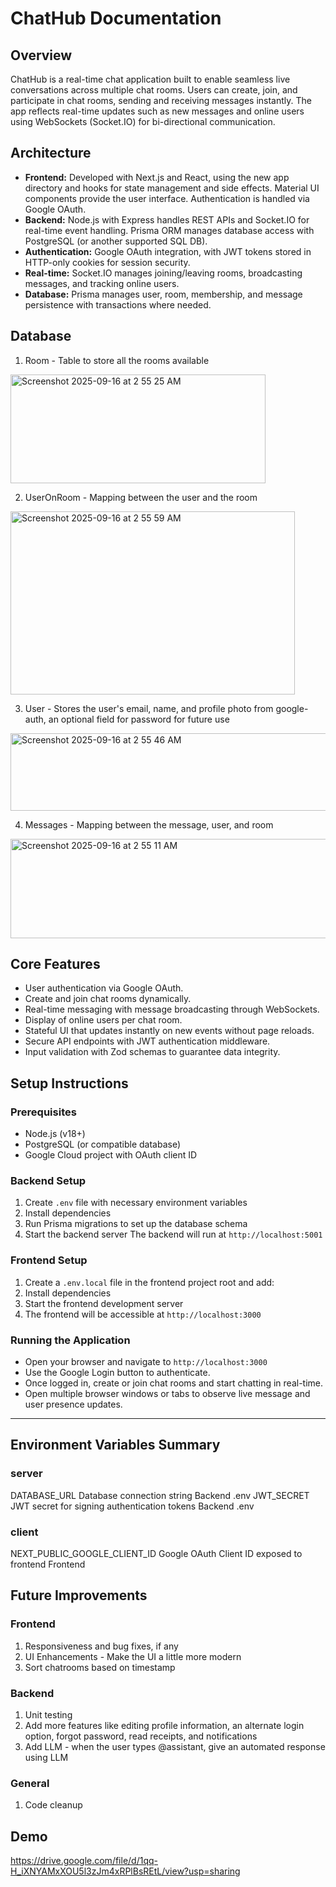 # ChatHub Documentation

## Overview

ChatHub is a real-time chat application built to enable seamless live conversations across multiple chat rooms. Users can create, join, and participate in chat rooms, sending and receiving messages instantly. The app reflects real-time updates such as new messages and online users using WebSockets (Socket.IO) for bi-directional communication.

## Architecture

- **Frontend:** Developed with Next.js and React, using the new app directory and hooks for state management and side effects. Material UI components provide the user interface. Authentication is handled via Google OAuth.
- **Backend:** Node.js with Express handles REST APIs and Socket.IO for real-time event handling. Prisma ORM manages database access with PostgreSQL (or another supported SQL DB).
- **Authentication:** Google OAuth integration, with JWT tokens stored in HTTP-only cookies for session security.
- **Real-time:** Socket.IO manages joining/leaving rooms, broadcasting messages, and tracking online users.
- **Database:** Prisma manages user, room, membership, and message persistence with transactions where needed.

## Database
1. Room - Table to store all the rooms available
<img width="408" height="174" alt="Screenshot 2025-09-16 at 2 55 25 AM" src="https://github.com/user-attachments/assets/9ecb8edb-6ee3-4049-9bef-1ced6919ef79" />

2. UserOnRoom - Mapping between the user and the room
<img width="455" height="293" alt="Screenshot 2025-09-16 at 2 55 59 AM" src="https://github.com/user-attachments/assets/167dc0af-93f6-4e9d-9fe5-ed6315101920" />

3. User - Stores the user's email, name, and profile photo from google-auth, an  optional field for password for future use
<img width="866" height="124" alt="Screenshot 2025-09-16 at 2 55 46 AM" src="https://github.com/user-attachments/assets/f7d85ed4-2102-4dd2-b2b5-d32f5250e589" />

4. Messages - Mapping between the message, user, and room
<img width="585" height="159" alt="Screenshot 2025-09-16 at 2 55 11 AM" src="https://github.com/user-attachments/assets/0ef2b964-6341-4fba-95b1-5e0c0c25dbc2" />




## Core Features

- User authentication via Google OAuth.
- Create and join chat rooms dynamically.
- Real-time messaging with message broadcasting through WebSockets.
- Display of online users per chat room.
- Stateful UI that updates instantly on new events without page reloads.
- Secure API endpoints with JWT authentication middleware.
- Input validation with Zod schemas to guarantee data integrity.

## Setup Instructions

### Prerequisites

- Node.js (v18+)
- PostgreSQL (or compatible database)
- Google Cloud project with OAuth client ID

### Backend Setup

1. Create `.env` file with necessary environment variables
2. Install dependencies
3. Run Prisma migrations to set up the database schema
4. Start the backend server
   The backend will run at `http://localhost:5001`

### Frontend Setup

1. Create a `.env.local` file in the frontend project root and add:
2. Install dependencies
3. Start the frontend development server
4. The frontend will be accessible at `http://localhost:3000`

### Running the Application

- Open your browser and navigate to `http://localhost:3000`
- Use the Google Login button to authenticate.
- Once logged in, create or join chat rooms and start chatting in real-time.
- Open multiple browser windows or tabs to observe live message and user presence updates.

---

## Environment Variables Summary

### server

DATABASE_URL Database connection string Backend .env
JWT_SECRET JWT secret for signing authentication tokens Backend .env

### client

NEXT_PUBLIC_GOOGLE_CLIENT_ID Google OAuth Client ID exposed to frontend Frontend

## Future Improvements

### Frontend

1. Responsiveness and bug fixes, if any
2. UI Enhancements - Make the UI a little more modern
4. Sort chatrooms based on timestamp

### Backend

1. Unit testing
2. Add more features like editing profile information, an alternate login option, forgot password, read receipts, and notifications
3. Add LLM - when the user types @assistant, give an automated response using LLM

### General

1. Code cleanup

## Demo
https://drive.google.com/file/d/1qq-H_iXNYAMxXOU5l3zJm4xRPlBsREtL/view?usp=sharing

